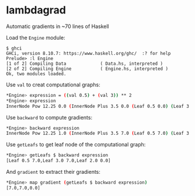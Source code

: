 # lambdagrad
Automatic gradients in ~70 lines of Haskell

Load the `Engine` module:
```terminal
$ ghci
GHCi, version 8.10.7: https://www.haskell.org/ghc/  :? for help
Prelude> :l Engine
[1 of 2] Compiling Data             ( Data.hs, interpreted )
[2 of 2] Compiling Engine           ( Engine.hs, interpreted )
Ok, two modules loaded.
```

Use `val` to creat computational graphs:

```bash
*Engine> expression = ((val 0.5) + (val 3)) ** 2
*Engine> expression
InnerNode Pow 12.25 0.0 (InnerNode Plus 3.5 0.0 (Leaf 0.5 0.0) (Leaf 3.0 0.0)) (Leaf 2.0 0.0)
```

Use `backward` to compute gradients:

```bash
*Engine> backward expression
InnerNode Pow 12.25 1.0 (InnerNode Plus 3.5 7.0 (Leaf 0.5 7.0) (Leaf 3.0 7.0)) (Leaf 2.0 0.0)
```

Use `getLeafs` to get leaf node of the computational graph:
```bash
*Engine> getLeafs $ backward expression
[Leaf 0.5 7.0,Leaf 3.0 7.0,Leaf 2.0 0.0]
```

And `gradient` to extract their gradients:
```bash
*Engine> map gradient (getLeafs $ backward expression)
[7.0,7.0,0.0]
```

